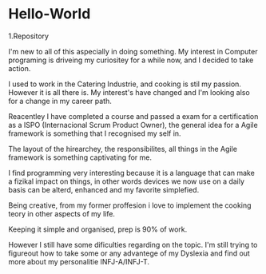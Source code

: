 # Hello-World
1.Repository

I'm new to all of this aspecially in doing something. My interest in Computer programing is driveing my curiositey for a while now, and I decided to take action. 

I used to work in the Catering Industrie, and cooking is stil my passion. However it is all there is. 
My interest's have changed and I'm looking also for a change in my career path. 

Reacentley I have completed a course and passed a exam for a certification as a ISPO (Internacional Scrum Product Owner), the general idea for a Agile framework is something that I recognised my self in.

The layout of the hirearchey, the responsibilites, all things in the Agile framework is something captivating for me.

I find programming very interesting because it is a language that can make a fizikal impact on things, in other words devices we now use on a daily basis can be alterd, enhanced and my favorite simplefied. 

Being creative, from my former proffesion i love to implement the cooking teory in other aspects of my life. 

Keeping it simple and organised, prep is 90% of work.

However I still have some dificulties regarding on the topic. I'm still trying to figureout how to take some or any advantege of my Dyslexia and find out more about my personalitie INFJ-A/INFJ-T.
